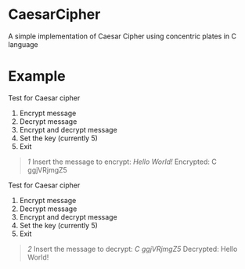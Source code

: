 # CaesarCipher
A simple implementation of Caesar Cipher using concentric plates in C language

# Example

Test for Caesar cipher
1) Encrypt message
2) Decrypt message
3) Encrypt and decrypt message
4) Set the key (currently 5)
9) Exit
>*1*
Insert the message to encrypt: *Hello World!*
                    Encrypted: C ggjVRjmgZ5

Test for Caesar cipher
1) Encrypt message
2) Decrypt message
3) Encrypt and decrypt message
4) Set the key (currently 5)
9) Exit
>*2*
Insert the message to decrypt: *C ggjVRjmgZ5*
                    Decrypted: Hello World!
